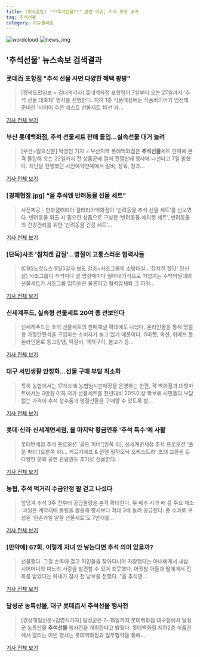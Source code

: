 ```yaml
---
title: (이슈클립) '**추석선물**' 관련 이슈, 기사 모아 보기
tag: 추석선물
category: 이슈클리핑
---
```

![wordcloud](https://s3.ap-northeast-2.amazonaws.com/lyrics101-wordcloud/2018-09-07-1536267458.png)
![news_img](https://user-images.githubusercontent.com/42597476/44507050-1206f400-a6e4-11e8-8d98-7ffbfebb353f.png)
## **'**추석선물**'** 뉴스속보 검색결과
### 롯데百 포항점 "추석 선물 사면 다양한 혜택 팡팡"

>[경북도민일보 = 김대욱기자] 롯데백화점 포항점이 7일부터 오는 27일까지 '추석 선물 대축제' 행사를 진행한다. 지하 1층 식품매장에는 식품바이어가 엄선해 준비한 '바이어 추천 베스트 선물세트 10선'과...

<a href="http://www.hidomin.com/news/articleView.html?idxno=367685" target="_blank">기사 전체 보기</a>

### 부산 롯데백화점, 추석 선물세트 판매 돌입…실속선물 대거 늘려

>[부산=일요신문] 박영천 기자 = 부산지역 롯데백화점은 **추석선물**세트 판매에 본격 돌입해 오는 22일까지 전 상품군에 걸쳐 진열판매 행사에 나선다고 7일 밝혔다. 지난달 진행했던 사전예약판매에서 갈비, 정육, 청과...

<a href="http://ilyo.co.kr/?ac=article_view&entry_id=309086" target="_blank">기사 전체 보기</a>

### [경제현장.jpg] “올 추석엔 반려동물 선물 세트”

>사진제공｜한화갤러리아 갤러리아백화점이 ‘반려동물 추석 선물 세트’를 선보였다. 반려동물 외출 시 필요한 상품으로 구성한 ‘반려동물 에티켓 세트’, 반려동물의 건강관리를 위한 ‘반려동물 건강 세트’...

<a href="http://sports.donga.com/3/all/20180906/91873640/3" target="_blank">기사 전체 보기</a>

### [단독]사조 '참치캔 갑질'…명절이 고통스러운 협력사들

>(CBS노컷뉴스 9월5일자 보도 참조=사조그룹의 소탐대실…'참치캔 할당' 망신살) 사조그룹이 추석이나 설 명절때마다 밀어내기식으로 떠넘기는 수백억원대의 선물세트가 사조그룹 임직원은 물론이고 협력업체와 그 하위...

<a href="http://www.nocutnews.co.kr/news/5027933" target="_blank">기사 전체 보기</a>

### 신세계푸드, 실속형 선물세트 20여 종 선보인다

>신세계푸드는 추석 선물세트의 판매채널 확대에도 나섰다. 온라인몰을 통해 명절용 가정간편식을 구입하는 소비자가 늘고 있기 때문이다. G마켓, 옥션, 위메프 등 온라인몰로 동그랑땡, 떡갈비, 맥적구이, 불고기 등...

<a href="http://www.segye.com/content/html/2018/09/06/20180906004693.html?OutUrl=naver" target="_blank">기사 전체 보기</a>

### 대구 서민생활 안정화…선물 구매 부담 최소화

>특히 농협에서는 17개소에 농협임시판매장을 운영하는 한편, 각 백화점과 대형마트에서는 3만원 이하 저가 선물세트를 전년대비 20%이상 확보해 시민들이 부담없는 가격에 추석 성수품과 명절선물을 구매할 수 있도록 할...

<a href="http://www.ksmnews.co.kr/default/index_view_page.php?idx=219297&part_idx=270" target="_blank">기사 전체 보기</a>

### 롯데·신라·신세계면세점, 올 마지막 황금연휴 '추석 특수'에 사활

>롯데면세점 추석 프로모션 '골드 피버'(왼쪽 위), 신세계면세점 추석 프로모션 '풀 문 파티'(오른쪽 위)... 게르기예프 & 뮌헨 필하모닉 오케스트라' 초대 교환권 등 다양한 문화 공연 관람권도 추가로 선물한다.

<a href="http://www.asiatime.co.kr/news/articleView.html?idxno=198208" target="_blank">기사 전체 보기</a>

### 농협, 추석 먹거리 수급안정 팔 걷고 나섰다

>앞당겨 추석 3주 전부터 공급물량을 본격 확대한다. 무·배추·사과·배 등 주요 채소·과일은 계약재배 물량을 활용해 평시보다 최대 2배 늘려 공급한다. 중·소과로 구성된 ‘한손과일 알뜰 선물세트’도 7만개를...

<a href="http://www.nongmin.com/article/ar_detail.htm?ar_id=290315" target="_blank">기사 전체 보기</a>

### [만약에] 67화. 이렇게 자녀 안 낳는다면 추석 의미 있을까?

>선물했다. 그걸 손목에 걸고 지인들을 찾아다니며 자랑했다는 아내에게서 새삼 시어머니의 며느리 사랑을 발견할 수 있어 흐뭇했다. 어젯밤 아들과 딸에게서 전화를 받았다는 아내가 잠시 전 낭보를 전했다. "올 추석엔...

<a href="http://www.joongdo.co.kr/main/view.php?key=20180907010001574" target="_blank">기사 전체 보기</a>

### 달성군 농특산물, 대구 롯데百서 **추석선물** 행사전

>[경상매일신문=김영식기자] 달성군은 7~15일까지 롯데백화점 대구점에서 달성군 농특산물 **추석선물** 행사전을 개최한다고 밝혔다.    롯데백화점 지하2층 식품관에서 열리는 이번 행사는 롯데백화점과 업무협약을 통해...

<a href="http://www.ksmnews.co.kr/default/index_view_page.php?idx=219311&part_idx=298" target="_blank">기사 전체 보기</a>


